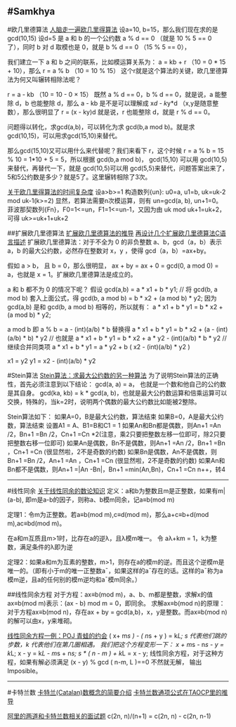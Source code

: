 #Samkhya
---
#欧几里德算法
[人脑走一遍欧几里得算法](http://www.nowamagic.net/academy/detail/40110110)
设a=10, b=15，那么我们现在求的是 gcd(10,15)
设d=5 是 a 和 b 的一个公约数
a % d == 0 （就是 10 % 5 == 0 了），同时 b 对 d 取模也是 0，就是 
b % d == 0 （15 % 5 == 0），

我们建立一下 a 和 b 之间的联系，比如模运算关系为：
a = kb + r （10 = 0 * 15 + 10），那么 
r = a % b （10 = 10 % 15）
这个r就是这个算法的关键，欧几里德算法为何又叫辗转相除法呢？

r = a - kb （10 = 10 - 0 × 15）
    既然 a % d == 0，b % d == 0，就是说，a 能整除 d，b 也能整除 d，那么 a - kb 是不是可以理解成 
x*d - k*y*d         （x,y是随意整数），那么很明显了 
r = (x - ky)d       就是说，r 也能整除 d，就是 r % d == 0。

问题得以转化，求gcd(a,b)，可以转化为求
gcd(b,a mod b)。就是求gcd(10,15)，可以用求gcd(15,10)来替代。

那么gcd(15,10)又可以用什么来代替呢？我们来看下 r，这个时候 
r = a % b = 15 % 10 = 1*10 + 5 = 5，所以根据 
gcd(b,a mod b)，
gcd(15,10) 可以用
gcd(10,5)来替代，再替代一下，就是
gcd(10,5)可以用
gcd(5,5)来替代，问题答案出来了，5和5公约数是多少？就是5了。这里辗转相除了3次。

[关于欧几里得算法的时间复杂度](http://www.nowamagic.net/academy/detail/40110112)
设a>b>=1
构造数列{un}: 
u0=a, u1=b, uk=uk-2 mod uk-1(k>=2)
显然，若算法需要n次模运算，则有
un=gcd(a, b), un+1=0。
菲波那契数列{Fn}，F0=1<=un，F1=1<=un-1，又因为由
uk mod uk+1=uk+2，可得
uk>=uk+1+uk+2




##扩展欧几里德算法
[扩展欧几里德算法的推导](http://www.nowamagic.net/academy/detail/40110119)
[再设计几个扩展欧几里德算法C语言描述](http://www.nowamagic.net/academy/detail/40110125)
扩展欧几里德算法：对于不全为 0 的非负整数 a、b，gcd（a，b）表示 a，b 的最大公约数，必然存在整数对 x，y ，使得 gcd（a，b）=ax+by。

假如 a > b， 且 b = 0，那么很明显， ax + by = ax + 0 = gcd(0, a mod 0) = a，也就是 x = 1。扩展欧几里德算法是成立的。

a 和 b 都不为 0 的情况下呢？
假设
gcd(a,b) = a * x1 + b * y1;
// 将 gcd(b, a mod b) 套入上面公式，得
gcd(b, a mod b) = b * x2 + (a mod b) * y2;
因为 gcd(a,b) 是和 gcd(b, a mod b) 相等的，所以就有：
a * x1 + b * y1 = b * x2 + (a mod b) * y2;

a mod b 即 a % b = a - (int)(a/b) * b 替换得
a * x1 + b * y1 = b * x2 + (a - (int)(a/b) * b) * y2
// 也就是
a * x1 + b * y1 = b * x2 + a * y2 - (int)(a/b) * b * y2
// 继续合并同类项
a * x1 + b * y1 = a * y2 + b ( x2 - (int)(a/b) * y2 )

x1 = y2
y1 = x2 - (int)(a/b) * y2

#Stein算法
[Stein算法：求最大公约数的另一种算法](http://www.nowamagic.net/academy/detail/40110168)
为了说明Stein算法的正确性，首先必须注意到以下结论：
gcd(a, a) = a， 也就是一个数和他自己的公约数是其自身。
gcd(ka, kb) = k * gcd(a, b)，也就是最大公约数运算和倍乘运算可以交换，特殊的，当k=2时，说明两个偶数的最大公约数比如能被2整除。

Stein算法如下：
如果A=0，B是最大公约数，算法结束 
如果B=0，A是最大公约数，算法结束 
设置A1 = A、B1=B和C1 = 1 
如果An和Bn都是偶数，则An+1 =An /2，Bn+1 =Bn /2，Cn+1 =Cn *2(注意，乘2只要把整数左移一位即可，除2只要把整数右移一位即可) 
如果An是偶数，Bn不是偶数，则An+1 =An /2，Bn+1 =Bn ，Cn+1 =Cn (很显然啦，2不是奇数的约数) 
如果Bn是偶数，An不是偶数，则Bn+1 =Bn /2，An+1 =An ，Cn+1 =Cn (很显然啦，2不是奇数的约数) 
如果An和Bn都不是偶数，则An+1 =|An -Bn|，Bn+1 =min(An,Bn)，Cn+1 =Cn 
n++，转4 






---
#线性同余
[关于线性同余的数论知识](http://www.nowamagic.net/academy/detail/40110140)
定义：a和b为整数且m是正整数，如果有m|(a-b),
即m是a-b的因子，则称a、b模m同余，记a≡b(mod m)

定理1：令m为正整数。若a≡b(mod m),c≡d(mod m)，那么a+c≡b+d(mod m),ac≡bd(mod m)。

在a和m互质且m>1时，比存在a的逆λ，且λ模m唯一。
令 aλ+km = 1，k为整数，满足条件的λ即为逆

定理2：如果a和m为互素的整数，m>1，则存在a的模m的逆。而且这个逆模m是唯一的。（即有小于m的唯一正整数a¯，如果这样的a¯存在的话。这样的a¯称为a模m逆，且a的任何别的模m逆均和a¯模m同余。）

##线性同余方程
对于方程：ax≡b(mod m)，a、b、m都是整数，求解x的值
ax≡b(mod m)表示：(ax - b) mod m = 0，即同余。
求解ax≡b(mod n)的原理：对于方程ax≡b(mod n)，存在ax + by = gcd(a,b)，x，y是整数。而ax≡b(mod n)的解可以由x，y来堆砌。


[线性同余方程一例：POJ 青蛙的约会](http://www.nowamagic.net/academy/detail/40110135)
( x+ m*s  ) - ( n*s + y ) = k*L;
s 代表他们跳的步数，k 代表他们在第几圈相遇。
我们把这个方程变形一下：
x + m*s - n*s - y = k*L;
x - y = k*L - m*s + n*s;
s * ( n - m )  + k*L = x - y;
线性同余方程，对于这种方程，如果有解必须满足 
(x - y) % gcd ( n-m, L )==0 不然就无解， 输出Imposible。










---
#卡特兰数
[卡特兰(Catalan)数概念的简要介绍](http://www.nowamagic.net/academy/detail/40140308)
[卡特兰数通项公式在TAOCP里的推导](http://www.nowamagic.net/academy/detail/40140311)

[阿里的两道和卡特兰数相关的面试题](http://www.nowamagic.net/academy/detail/40140317)
c(2n, n)/(n+1) = c(2n, n) - c(2n, n-1)


















